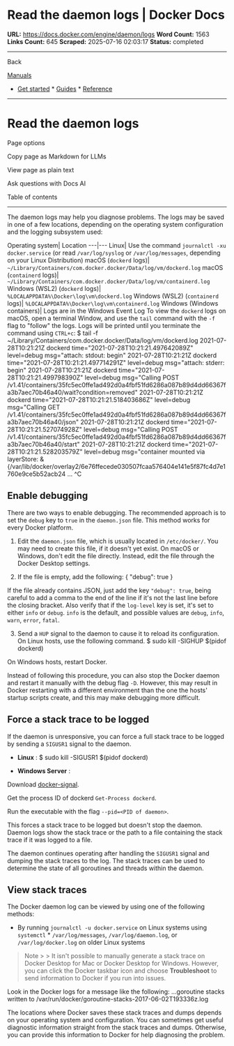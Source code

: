 # Read the daemon logs | Docker Docs

**URL:** https://docs.docker.com/engine/daemon/logs
**Word Count:** 1563
**Links Count:** 645
**Scraped:** 2025-07-16 02:03:17
**Status:** completed

---

Back

[Manuals](https://docs.docker.com/manuals/)

  * [Get started](https://docs.docker.com/get-started/)   * [Guides](https://docs.docker.com/guides/)   * [Reference](https://docs.docker.com/reference/)

* * *

# Read the daemon logs

Page options

Copy page as Markdown for LLMs

View page as plain text

Ask questions with Docs AI

Table of contents

* * *

The daemon logs may help you diagnose problems. The logs may be saved in one of a few locations, depending on the operating system configuration and the logging subsystem used:

Operating system| Location   ---|---   Linux| Use the command `journalctl -xu docker.service` \(or read `/var/log/syslog` or `/var/log/messages`, depending on your Linux Distribution\)   macOS \(`dockerd` logs\)| `~/Library/Containers/com.docker.docker/Data/log/vm/dockerd.log`   macOS \(`containerd` logs\)| `~/Library/Containers/com.docker.docker/Data/log/vm/containerd.log`   Windows \(WSL2\) \(`dockerd` logs\)| `%LOCALAPPDATA%\Docker\log\vm\dockerd.log`   Windows \(WSL2\) \(`containerd` logs\)| `%LOCALAPPDATA%\Docker\log\vm\containerd.log`   Windows \(Windows containers\)| Logs are in the Windows Event Log      To view the `dockerd` logs on macOS, open a terminal Window, and use the `tail` command with the `-f` flag to "follow" the logs. Logs will be printed until you terminate the command using `CTRL+c`:               $ tail -f ~/Library/Containers/com.docker.docker/Data/log/vm/dockerd.log     2021-07-28T10:21:21Z dockerd time="2021-07-28T10:21:21.497642089Z" level=debug msg="attach: stdout: begin"     2021-07-28T10:21:21Z dockerd time="2021-07-28T10:21:21.497714291Z" level=debug msg="attach: stderr: begin"     2021-07-28T10:21:21Z dockerd time="2021-07-28T10:21:21.499798390Z" level=debug msg="Calling POST /v1.41/containers/35fc5ec0ffe1ad492d0a4fbf51fd6286a087b89d4dd66367fa3b7aec70b46a40/wait?condition=removed"     2021-07-28T10:21:21Z dockerd time="2021-07-28T10:21:21.518403686Z" level=debug msg="Calling GET /v1.41/containers/35fc5ec0ffe1ad492d0a4fbf51fd6286a087b89d4dd66367fa3b7aec70b46a40/json"     2021-07-28T10:21:21Z dockerd time="2021-07-28T10:21:21.527074928Z" level=debug msg="Calling POST /v1.41/containers/35fc5ec0ffe1ad492d0a4fbf51fd6286a087b89d4dd66367fa3b7aec70b46a40/start"     2021-07-28T10:21:21Z dockerd time="2021-07-28T10:21:21.528203579Z" level=debug msg="container mounted via layerStore: &{/var/lib/docker/overlay2/6e76ffecede030507fcaa576404e141e5f87fc4d7e1760e9ce5b52acb24     ...     ^C     

## Enable debugging

There are two ways to enable debugging. The recommended approach is to set the `debug` key to `true` in the `daemon.json` file. This method works for every Docker platform.

  1. Edit the `daemon.json` file, which is usually located in `/etc/docker/`. You may need to create this file, if it doesn't yet exist. On macOS or Windows, don't edit the file directly. Instead, edit the file through the Docker Desktop settings.

  2. If the file is empty, add the following:                    {            "debug": true          }

If the file already contains JSON, just add the key `"debug": true`, being careful to add a comma to the end of the line if it's not the last line before the closing bracket. Also verify that if the `log-level` key is set, it's set to either `info` or `debug`. `info` is the default, and possible values are `debug`, `info`, `warn`, `error`, `fatal`.

  3. Send a `HUP` signal to the daemon to cause it to reload its configuration. On Linux hosts, use the following command.                    $ sudo kill -SIGHUP $(pidof dockerd)          

On Windows hosts, restart Docker.

Instead of following this procedure, you can also stop the Docker daemon and restart it manually with the debug flag `-D`. However, this may result in Docker restarting with a different environment than the one the hosts' startup scripts create, and this may make debugging more difficult.

## Force a stack trace to be logged

If the daemon is unresponsive, you can force a full stack trace to be logged by sending a `SIGUSR1` signal to the daemon.

  * **Linux** :                  $ sudo kill -SIGUSR1 $(pidof dockerd)         

  * **Windows Server** :

Download [docker-signal](https://github.com/moby/docker-signal).

Get the process ID of dockerd `Get-Process dockerd`.

Run the executable with the flag `--pid=<PID of daemon>`.

This forces a stack trace to be logged but doesn't stop the daemon. Daemon logs show the stack trace or the path to a file containing the stack trace if it was logged to a file.

The daemon continues operating after handling the `SIGUSR1` signal and dumping the stack traces to the log. The stack traces can be used to determine the state of all goroutines and threads within the daemon.

## View stack traces

The Docker daemon log can be viewed by using one of the following methods:

  * By running `journalctl -u docker.service` on Linux systems using `systemctl`   * `/var/log/messages`, `/var/log/daemon.log`, or `/var/log/docker.log` on older Linux systems

> Note >  > It isn't possible to manually generate a stack trace on Docker Desktop for Mac or Docker Desktop for Windows. However, you can click the Docker taskbar icon and choose **Troubleshoot** to send information to Docker if you run into issues.

Look in the Docker logs for a message like the following:               ...goroutine stacks written to /var/run/docker/goroutine-stacks-2017-06-02T193336z.log

The locations where Docker saves these stack traces and dumps depends on your operating system and configuration. You can sometimes get useful diagnostic information straight from the stack traces and dumps. Otherwise, you can provide this information to Docker for help diagnosing the problem.
